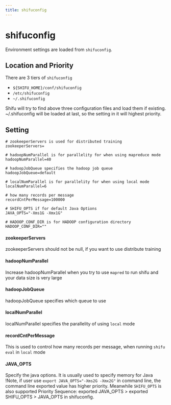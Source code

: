 ```yaml
---
title: shifuconfig
---
```


shifuconfig
===========

Environment settings are loaded from ``shifuconfig``. 

Location and Priority
---------------------

There are 3 tiers of ``shifuconfig`` 
    
* ``${SHIFU_HOME}/conf/shifuconfig``
* ``/etc/shifuconfig``
* ``~/.shifuconfig``

Shifu will try to find above three configuration files and load them if existing. ~/.shifuconfig will be loaded at last, so the setting in it will highest priority.


Setting
-------

    # zookeeperServers is used for distributed training 
    zookeeperServers=
    
    # hadoopNumParallel is for parallelity for when using mapreduce mode
    hadoopNumParallel=40
    
    # hadoopJobQueue specifies the hadoop job queue
    hadoopJobQueue=default
    
    # localNumParallel is for parallelity for when using local mode
    localNumParallel=6

    # how many records per message
    recordCntPerMessage=100000
    
    # SHIFU_OPTS if for default Java Options
    JAVA_OPTS="-Xms1G -Xmx1G"
    
    # HADOOP_CONF_DIR is for HADOOP configuration directory
    HADOOP_CONF_DIR=""

#### zookeeperServers

zookeeperServers should not be null, if you want to use distribute training

#### hadoopNumParallel

Increase hadoopNumParallel when you try to use ``mapred`` to run shifu and your data size is very large

#### hadoopJobQueue

hadoopJobQueue specifies which queue to use

#### localNumParallel

localNumParallel specifies the parallelity of using ``local`` mode

#### recordCntPerMessage
This is used to control how many records per message, when running ``shifu eval`` in ``local`` mode

#### JAVA_OPTS
Specify the java options. It is usually used to specify memory for Java
!Note, if user use ``export JAVA_OPTS="-Xms2G -Xmx2G"`` in command line, the command line exported value has higher priority. Meanwhile ``SHIFU_OPTS`` is also supported
Priority Sequence: exported JAVA_OPTS > exported SHIFU_OPTS > JAVA_OPTS in shifuconfig.


